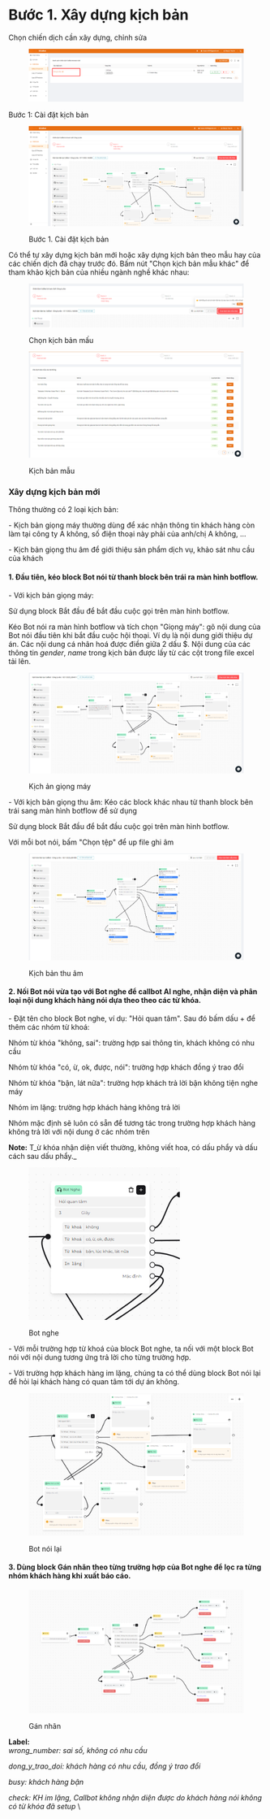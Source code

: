 # Bước 1. Xây dựng kịch bản

Chọn chiến dịch cần xây dựng, chỉnh sửa

<figure><img src="../../../.gitbook/assets/image (289).png" alt=""><figcaption></figcaption></figure>

Bước 1: Cài đặt kịch bản

<figure><img src="../../../.gitbook/assets/image (291).png" alt=""><figcaption><p>Bước 1. Cài đặt kịch bản</p></figcaption></figure>

Có thể tự xây dựng kịch bản mới hoặc xây dựng kịch bản theo mẫu hay của các chiến dịch đã chạy trước đó. Bấm nút "Chọn kịch bản mẫu khác" để tham khảo kịch bản của nhiều ngành nghề khác nhau:

<figure><img src="../../../.gitbook/assets/image (580).png" alt=""><figcaption><p>Chọn kịch bản mấu</p></figcaption></figure>

<figure><img src="../../../.gitbook/assets/image (581).png" alt=""><figcaption><p>Kịch bản mẫu</p></figcaption></figure>

### Xây dựng kịch bản mới

Thông thường có 2 loại kịch bản:

\- Kịch bản giọng máy thường dùng để xác nhận thông tin khách hàng còn làm tại công ty A không, số điện thoại này phải của anh/chị A không, ...

\- Kịch bản giọng thu âm để giới thiệu sản phẩm dịch vụ, khảo sát nhu cầu của khách

#### 1. Đầu tiên, kéo block Bot nói từ thanh block bên trái ra màn hình botflow.

\- Với kịch bản giọng máy:&#x20;

Sử dụng block Bắt đầu để bắt đầu cuộc gọi trên màn hình botflow.

Kéo Bot nói ra màn hình botflow và tích chọn "Giọng máy": gõ nội dung của Bot nói đầu tiên khi bắt đầu cuộc hội thoại. Ví dụ là nội dung giới thiệu dự án. Các nội dung cá nhân hoá được điền giữa 2 dấu $. Nội dung của các thông tin $gender$, $name$ trong kịch bản được lấy từ các cột trong file excel tải lên.

<figure><img src="../../../.gitbook/assets/image (583).png" alt=""><figcaption><p>Kịch ản giọng máy</p></figcaption></figure>

\- Với kịch bản giọng thu âm: Kéo các block khác nhau từ thanh block bên trái sang màn hình botflow để sử dụng

Sử dụng block Bắt đầu để bắt đầu cuộc gọi trên màn hình botflow.&#x20;

Với mỗi bot nói, bấm "Chọn tệp" để up file ghi âm

<figure><img src="../../../.gitbook/assets/image (582).png" alt=""><figcaption><p>Kịch bản thu âm</p></figcaption></figure>

#### 2. Nối Bot nói vừa tạo với Bot nghe để callbot AI nghe, nhận diện và phân loại nội dung khách hàng nói dựa theo theo các từ khóa.

\- Đặt tên cho block Bot nghe, ví dụ: "Hỏi quan tâm". Sau đó bấm dấu + để thêm các nhóm từ khoá:&#x20;

&#x20;    Nhóm từ khóa "không, sai": trường hợp sai thông tin, khách không có nhu cầu

&#x20;    Nhóm từ khóa "có, ừ, ok, được, nói": trường hợp khách đồng ý trao đổi

&#x20;    Nhóm từ khóa "bận, lát nữa": trường hợp khách trả lời bận không tiện nghe máy

&#x20;    Nhóm im lặng: trường hợp khách hàng không trả lời

&#x20;    Nhóm mặc định sẽ luôn có sẵn để tương tác trong trường hợp khách hàng không trả lời với nội dung ở các nhóm trên

**Note:** T_ừ khóa nhận diện viết thường, không viết hoa, có dấu phẩy và dấu cách sau dấu phẩy._

<figure><img src="../../../.gitbook/assets/image (285).png" alt=""><figcaption><p>Bot nghe</p></figcaption></figure>

\- Với mỗi trường hợp từ khoá của block Bot nghe, ta nối với một block Bot nói với nội dung tương ứng trả lời cho từng trường hợp.

\- Với trường hợp khách hàng im lặng, chúng ta có thể dùng block Bot nói lại để hỏi lại khách hàng có quan tâm tới dự án không.

<figure><img src="../../../.gitbook/assets/image (286).png" alt=""><figcaption><p>Bot nói lại</p></figcaption></figure>

#### 3. Dùng block Gán nhãn theo từng trường hợp của Bot nghe để lọc ra từng nhóm khách hàng khi xuất báo cáo.

<figure><img src="../../../.gitbook/assets/image (287).png" alt=""><figcaption><p>Gán nhãn</p></figcaption></figure>

**Label:**\
_wrong\_number: sai số, không có nhu cầu_

_dong\_y\_trao\_doi: khách hàng có nhu cầu, đồng ý trao đổi_

_busy: khách hàng bận_

_check: KH im lặng, Callbot không nhận diện được do khách hàng nói không có từ khóa đã setup_ \

